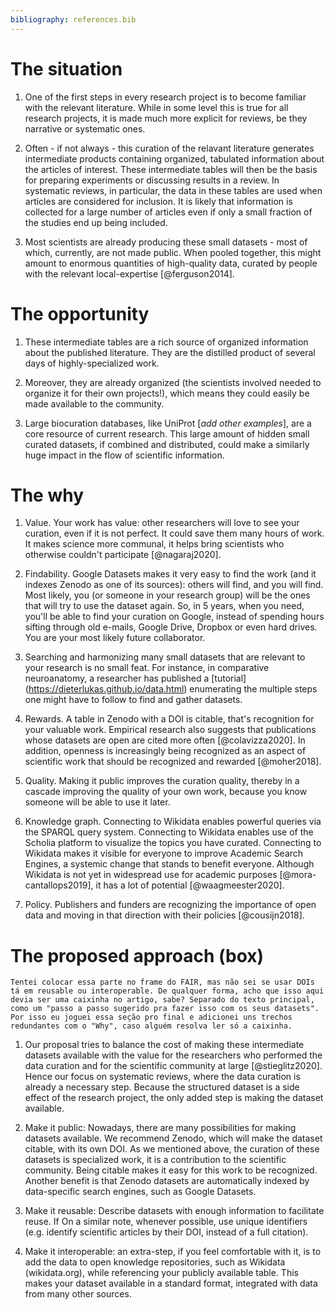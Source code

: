 ```yaml
---
bibliography: references.bib
---
```


# The situation

1.  One of the first steps in every research project is to become familiar with the relevant literature. While in some level this is true for all research projects, it is made much more explicit for reviews, be they narrative or systematic ones.

2.  Often - if not always - this curation of the relavant literature generates intermediate products containing organized, tabulated information about the articles of interest. These intermediate tables will then be the basis for preparing experiments or discussing results in a review. In systematic reviews, in particular, the data in these tables are used when articles are considered for inclusion. It is likely that information is collected for a large number of articles even if only a small fraction of the studies end up being included.

3.  Most scientists are already producing these small datasets - most of which, currently, are not made public. When pooled together, this might amount to enormous quantities of high-quality data, curated by people with the relevant local-expertise [@ferguson2014].

# The opportunity

1.  These intermediate tables are a rich source of organized information about the published literature. They are the distilled product of several days of highly-specialized work.

2.  Moreover, they are already organized (the scientists involved needed to organize it for their own projects!), which means they could easily be made available to the community.

3.  Large biocuration databases, like UniProt [*add other examples*], are a core resource of current research. This large amount of hidden small curated datasets, if combined and distributed, could make a similarly huge impact in the flow of scientific information.

# The why

1.  Value. Your work has value: other researchers will love to see your curation, even if it is not perfect. It could save them many hours of work. It makes science more communal, it helps bring scientists who otherwise couldn't participate [@nagaraj2020].

2.  Findability. Google Datasets makes it very easy to find the work (and it indexes Zenodo as one of its sources): others will find, and you will find. Most likely, you (or someone in your research group) will be the ones that will try to use the dataset again. So, in 5 years, when you need, you'll be able to find your curation on Google, instead of spending hours sifting through old e-mails, Google Drive, Dropbox or even hard drives. You are your most likely future collaborator.

3.  Searching and harmonizing many small datasets that are relevant to your research is no small feat. For instance, in comparative neuroanatomy, a researcher has published a [tutorial] (<https://dieterlukas.github.io/data.html>) enumerating the multiple steps one might have to follow to find and gather datasets.

4.  Rewards. A table in Zenodo with a DOI is citable, that's recognition for your valuable work. Empirical research also suggests that publications whose datasets are open are cited more often [@colavizza2020]. In addition, openness is increasingly being recognized as an aspect of scientific work that should be recognized and rewarded [@moher2018].

5.  Quality. Making it public improves the curation quality, thereby in a cascade improving the quality of your own work, because you know someone will be able to use it later.

6.  Knowledge graph. Connecting to Wikidata enables powerful queries via the SPARQL query system. Connecting to Wikidata enables use of the Scholia platform to visualize the topics you have curated. Connecting to Wikidata makes it visible for everyone to improve Academic Search Engines, a systemic change that stands to benefit everyone. Although Wikidata is not yet in widespread use for academic purposes [@mora-cantallops2019], it has a lot of potential [@waagmeester2020].

7.  Policy. Publishers and funders are recognizing the importance of open data and moving in that direction with their policies [@cousijn2018].

# The proposed approach (box)

`Tentei colocar essa parte no frame do FAIR, mas não sei se usar DOIs tá em reusable ou interoperable. De qualquer forma, acho que isso aqui devia ser uma caixinha no artigo, sabe? Separado do texto principal, como um "passo a passo sugerido pra fazer isso com os seus datasets". Por isso eu joguei essa seção pro final e adicionei uns trechos redundantes com o "Why", caso alguém resolva ler só a caixinha.`

1.  Our proposal tries to balance the cost of making these intermediate datasets available with the value for the researchers who performed the data curation and for the scientific community at large [@stieglitz2020]. Hence our focus on systematic reviews, where the data curation is already a necessary step. Because the structured dataset is a side effect of the research project, the only added step is making the dataset available.

2.  Make it public: Nowadays, there are many possibilities for making datasets available. We recommend Zenodo, which will make the dataset citable, with its own DOI. As we mentioned above, the curation of these datasets is specialized work, it is a contribution to the scientific community. Being citable makes it easy for this work to be recognized. Another benefit is that Zenodo datasets are automatically indexed by data-specific search engines, such as Google Datasets.

3.  Make it reusable: Describe datasets with enough information to facilitate reuse. If On a similar note, whenever possible, use unique identifiers (e.g. identify scientific articles by their DOI, instead of a full citation).

4.  Make it interoperable: an extra-step, if you feel comfortable with it, is to add the data to open knowledge repositories, such as Wikidata (wikidata.org), while referencing your publicly available table. This makes your dataset available in a standard format, integrated with data from many other sources.

